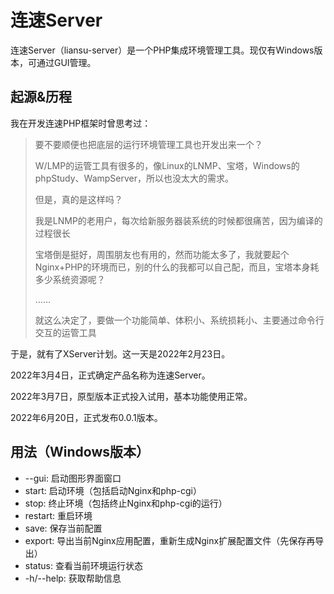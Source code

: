# 连速Server

连速Server（liansu-server）是一个PHP集成环境管理工具。现仅有Windows版本，可通过GUI管理。

## 起源&历程

我在开发连速PHP框架时曾思考过：

> 要不要顺便也把底层的运行环境管理工具也开发出来一个？
>
> W/LMP的运管工具有很多的，像Linux的LNMP、宝塔，Windows的phpStudy、WampServer，所以也没太大的需求。
>
> 但是，真的是这样吗？
> 
> 我是LNMP的老用户，每次给新服务器装系统的时候都很痛苦，因为编译的过程很长
>
> 宝塔倒是挺好，周围朋友也有用的，然而功能太多了，我就要起个Nginx+PHP的环境而已，别的什么的我都可以自己配，而且，宝塔本身耗多少系统资源呢？
>
> ……
>
> 就这么决定了，要做一个功能简单、体积小、系统损耗小、主要通过命令行交互的运管工具

于是，就有了XServer计划。这一天是2022年2月23日。

2022年3月4日，正式确定产品名称为连速Server。

2022年3月7日，原型版本正式投入试用，基本功能使用正常。

2022年6月20日，正式发布0.0.1版本。

## 用法（Windows版本）

* --gui: 启动图形界面窗口
* start: 启动环境（包括启动Nginx和php-cgi）
* stop: 终止环境（包括终止Nginx和php-cgi的运行）
* restart: 重启环境
* save: 保存当前配置
* export: 导出当前Nginx应用配置，重新生成Nginx扩展配置文件（先保存再导出）
* status: 查看当前环境运行状态
* -h/--help: 获取帮助信息